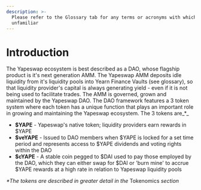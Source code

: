 ```yaml
---
description: >-
  Please refer to the Glossary tab for any terms or acronyms with which you are
  unfamiliar
---
```


# Introduction

The Yapeswap ecosystem is best described as a DAO, whose flagship product is it's next generation AMM. The Yapeswap AMM deposits idle liquidity from it's liquidity pools into Yearn Finance Vaults \(see glossary\), so that liquidity provider's capital is always generating yield - even if it is not being used to facilitate trades. The AMM is governed, grown and maintained by the Yapeswap DAO. The DAO framework features a 3 token system where each token has a unique function that plays an important role in growing and maintaining the Yapeswap ecosystem. The 3 tokens are_\*_ 

* **$YAPE** - Yapeswap's native token; liquidity providers earn rewards in $YAPE
* **$veYAPE** - Issued to DAO members when $YAPE is locked for a set time period and represents access to $YAPE dividends and voting rights within the DAO
* **$cYAPE** - A stable coin pegged to $DAI used to pay those employed by the DAO, which they can either swap for $DAI or 'burn mine' to accrue $YAPE rewards at a high rate in relation to Yapeswap liquidity pools 

_\*The tokens are described in greater detail in the_ Tokenomics _section_

